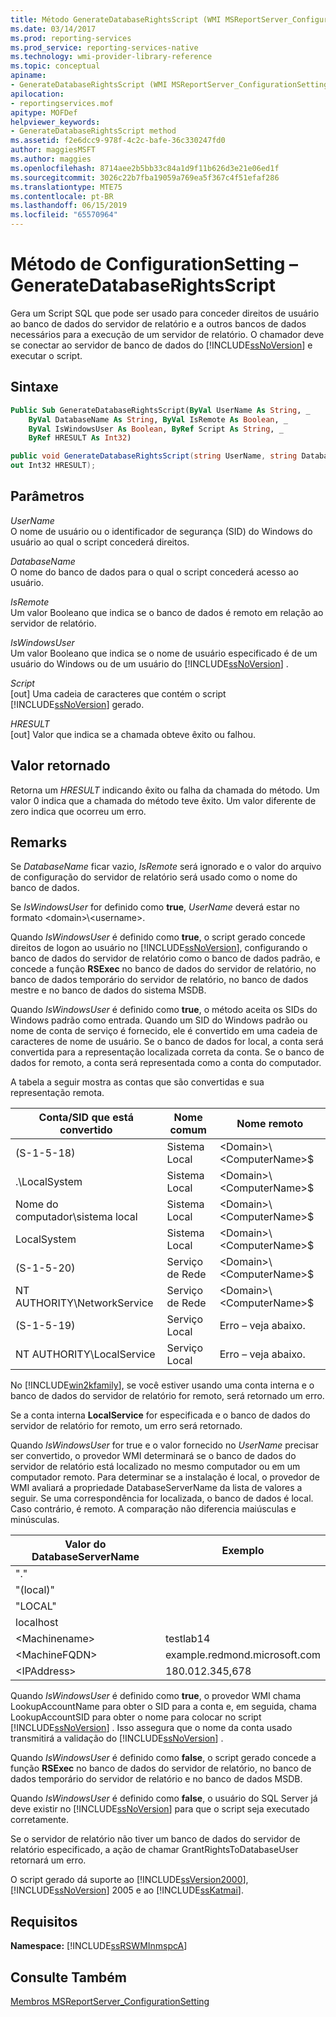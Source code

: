 ```yaml
---
title: Método GenerateDatabaseRightsScript (WMI MSReportServer_ConfigurationSetting) | Microsoft Docs
ms.date: 03/14/2017
ms.prod: reporting-services
ms.prod_service: reporting-services-native
ms.technology: wmi-provider-library-reference
ms.topic: conceptual
apiname:
- GenerateDatabaseRightsScript (WMI MSReportServer_ConfigurationSetting Class)
apilocation:
- reportingservices.mof
apitype: MOFDef
helpviewer_keywords:
- GenerateDatabaseRightsScript method
ms.assetid: f2e6dcc9-978f-4c2c-bafe-36c330247fd0
author: maggiesMSFT
ms.author: maggies
ms.openlocfilehash: 8714aee2b5bb33c84a1d9f11b626d3e21e06ed1f
ms.sourcegitcommit: 3026c22b7fba19059a769ea5f367c4f51efaf286
ms.translationtype: MTE75
ms.contentlocale: pt-BR
ms.lasthandoff: 06/15/2019
ms.locfileid: "65570964"
---
```

# <a name="configurationsetting-method---generatedatabaserightsscript"></a>Método de ConfigurationSetting – GenerateDatabaseRightsScript
  Gera um Script SQL que pode ser usado para conceder direitos de usuário ao banco de dados do servidor de relatório e a outros bancos de dados necessários para a execução de um servidor de relatório. O chamador deve se conectar ao servidor de banco de dados do [!INCLUDE[ssNoVersion](../../includes/ssnoversion-md.md)] e executar o script.  
  
## <a name="syntax"></a>Sintaxe  
  
```vb  
Public Sub GenerateDatabaseRightsScript(ByVal UserName As String, _  
    ByVal DatabaseName As String, ByVal IsRemote As Boolean, _  
    ByVal IsWindowsUser As Boolean, ByRef Script As String, _  
    ByRef HRESULT As Int32)  
```  
  
```csharp  
public void GenerateDatabaseRightsScript(string UserName, string DatabaseName, bool IsRemote, bool IsWindowsUser, out string Script,   
out Int32 HRESULT);  
```  
  
## <a name="parameters"></a>Parâmetros  
 *UserName*  
 O nome de usuário ou o identificador de segurança (SID) do Windows do usuário ao qual o script concederá direitos.  
  
 *DatabaseName*  
 O nome do banco de dados para o qual o script concederá acesso ao usuário.  
  
 *IsRemote*  
 Um valor Booleano que indica se o banco de dados é remoto em relação ao servidor de relatório.  
  
 *IsWindowsUser*  
 Um valor Booleano que indica se o nome de usuário especificado é de um usuário do Windows ou de um usuário do [!INCLUDE[ssNoVersion](../../includes/ssnoversion-md.md)] .  
  
 *Script*  
 [out] Uma cadeia de caracteres que contém o script [!INCLUDE[ssNoVersion](../../includes/ssnoversion-md.md)] gerado.  
  
 *HRESULT*  
 [out] Valor que indica se a chamada obteve êxito ou falhou.  
  
## <a name="return-value"></a>Valor retornado  
 Retorna um *HRESULT* indicando êxito ou falha da chamada do método. Um valor 0 indica que a chamada do método teve êxito. Um valor diferente de zero indica que ocorreu um erro.  
  
## <a name="remarks"></a>Remarks  
 Se *DatabaseName* ficar vazio, *IsRemote* será ignorado e o valor do arquivo de configuração do servidor de relatório será usado como o nome do banco de dados.  
  
 Se *IsWindowsUser* for definido como **true**, *UserName* deverá estar no formato \<domain>\\<username\>.  
  
 Quando *IsWindowsUser* é definido como **true**, o script gerado concede direitos de logon ao usuário no [!INCLUDE[ssNoVersion](../../includes/ssnoversion-md.md)], configurando o banco de dados do servidor de relatório como o banco de dados padrão, e concede a função **RSExec** no banco de dados do servidor de relatório, no banco de dados temporário do servidor de relatório, no banco de dados mestre e no banco de dados do sistema MSDB.  
  
 Quando *IsWindowsUser* é definido como **true**, o método aceita os SIDs do Windows padrão como entrada. Quando um SID do Windows padrão ou nome de conta de serviço é fornecido, ele é convertido em uma cadeia de caracteres de nome de usuário. Se o banco de dados for local, a conta será convertida para a representação localizada correta da conta. Se o banco de dados for remoto, a conta será representada como a conta do computador.  
  
 A tabela a seguir mostra as contas que são convertidas e sua representação remota.  
  
|Conta/SID que está convertido|Nome comum|Nome remoto|  
|---------------------------------------|-----------------|-----------------|  
|(S-1-5-18)|Sistema Local|\<Domain>\\<ComputerName\>$|  
|.\LocalSystem|Sistema Local|\<Domain>\\<ComputerName\>$|  
|Nome do computador\sistema local|Sistema Local|\<Domain>\\<ComputerName\>$|  
|LocalSystem|Sistema Local|\<Domain>\\<ComputerName\>$|  
|(S-1-5-20)|Serviço de Rede|\<Domain>\\<ComputerName\>$|  
|NT AUTHORITY\NetworkService|Serviço de Rede|\<Domain>\\<ComputerName\>$|  
|(S-1-5-19)|Serviço Local|Erro – veja abaixo.|  
|NT AUTHORITY\LocalService|Serviço Local|Erro – veja abaixo.|  
  
 No [!INCLUDE[win2kfamily](../../includes/win2kfamily-md.md)], se você estiver usando uma conta interna e o banco de dados do servidor de relatório for remoto, será retornado um erro.  
  
 Se a conta interna **LocalService** for especificada e o banco de dados do servidor de relatório for remoto, um erro será retornado.  
  
 Quando *IsWindowsUser* for true e o valor fornecido no *UserName* precisar ser convertido, o provedor WMI determinará se o banco de dados do servidor de relatório está localizado no mesmo computador ou em um computador remoto. Para determinar se a instalação é local, o provedor de WMI avaliará a propriedade DatabaseServerName da lista de valores a seguir. Se uma correspondência for localizada, o banco de dados é local. Caso contrário, é remoto. A comparação não diferencia maiúsculas e minúsculas.  
  
|Valor do DatabaseServerName|Exemplo|  
|---------------------------------|-------------|  
|"."||  
|"(local)"||  
|"LOCAL"||  
|localhost||  
|\<Machinename>|testlab14|  
|\<MachineFQDN>|example.redmond.microsoft.com|  
|\<IPAddress>|180.012.345,678|  
  
 Quando *IsWindowsUser* é definido como **true**, o provedor WMI chama LookupAccountName para obter o SID para a conta e, em seguida, chama LookupAccountSID para obter o nome para colocar no script [!INCLUDE[ssNoVersion](../../includes/ssnoversion-md.md)] . Isso assegura que o nome da conta usado transmitirá a validação do [!INCLUDE[ssNoVersion](../../includes/ssnoversion-md.md)] .  
  
 Quando *IsWindowsUser* é definido como **false**, o script gerado concede a função **RSExec** no banco de dados do servidor de relatório, no banco de dados temporário do servidor de relatório e no banco de dados MSDB.  
  
 Quando *IsWindowsUser* é definido como **false**, o usuário do SQL Server já deve existir no [!INCLUDE[ssNoVersion](../../includes/ssnoversion-md.md)] para que o script seja executado corretamente.  
  
 Se o servidor de relatório não tiver um banco de dados do servidor de relatório especificado, a ação de chamar GrantRightsToDatabaseUser retornará um erro.  
  
 O script gerado dá suporte ao [!INCLUDE[ssVersion2000](../../includes/ssversion2000-md.md)], [!INCLUDE[ssNoVersion](../../includes/ssnoversion-md.md)] 2005 e ao [!INCLUDE[ssKatmai](../../includes/sskatmai-md.md)].  
  
## <a name="requirements"></a>Requisitos  
 **Namespace:** [!INCLUDE[ssRSWMInmspcA](../../includes/ssrswminmspca-md.md)]  
  
## <a name="see-also"></a>Consulte Também  
 [Membros MSReportServer_ConfigurationSetting](../../reporting-services/wmi-provider-library-reference/msreportserver-configurationsetting-members.md)  
  
  
